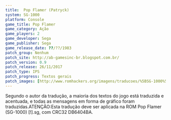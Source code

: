 ```yaml
---
title:  Pop Flamer (Patryck)
system: SG-1000
platform: Console
game_title: Pop Flamer
game_category: Ação
game_players: 2
game_developer: Sega
game_publisher: Sega
game_release_date: ??/??/1983
patch_group: Nenhum
patch_site: http://ab-gamesinc-br.blogspot.com.br/
patch_version: 0.9
patch_release: 26/11/2017
patch_type: IPS
patch_progress: Textos gerais
patch_images: [http://www.romhackers.org/imagens/traducoes/%5BSG-1000%5D%20Pop%20Flamer%20-%20Patryck%20-%201.png,http://www.romhackers.org/imagens/traducoes/%5BSG-1000%5D%20Pop%20Flamer%20-%20Patryck%20-%202.png,http://www.romhackers.org/imagens/traducoes/%5BSG-1000%5D%20Pop%20Flamer%20-%20Patryck%20-%203.png]
---
```

Segundo o autor da tradução, a maioria dos textos do jogo está traduzida e acentuada, e todas as mensagens em forma de gráfico foram traduzidas.ATENÇÃO:Esta tradução deve ser aplicada na ROM Pop Flamer (SG-1000) [!].sg, com CRC32 DB6404BA.
